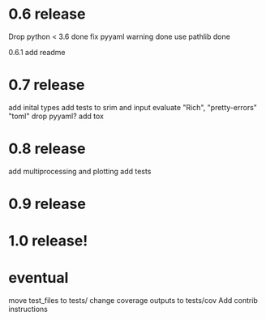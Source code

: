 
# 0.6 release
Drop python < 3.6       done
fix pyyaml warning      done
use pathlib             done

0.6.1
add readme


# 0.7 release
add inital types
add tests to srim and input
evaluate "Rich", "pretty-errors" "toml" drop pyyaml?
add tox


# 0.8 release
add multiprocessing and plotting
add tests


# 0.9 release

# 1.0 release!

# eventual
move test_files to tests/
change coverage outputs to tests/cov
Add contrib instructions